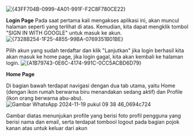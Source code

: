 ![{43FF704B-0999-4A01-991F-F2C8F780CE22}](https://github.com/user-attachments/assets/11fab032-faa1-40bf-8ab5-1eecca12a0d2)

**Login Page**
Pada saat pertama kali mengakses aplikasi ini, akan muncul halaman seperti yang terlihat di atas. Kemudian, kita dapat mengklik tombol "SIGN IN WITH GOOGLE" untuk masuk ke akun.
![{7328B254-1F25-4855-99BA-0769351B01BE}](https://github.com/user-attachments/assets/17e9f70c-3e8c-48c4-9456-58941c76ddb0)

Pilih akun yang sudah terdaftar dan klik "Lanjutkan" jika login berhasil kita akan masuk ke home page, jika login gagal, kita akan kembali ke halaman login.
![{A1B79743-0E6C-4174-991C-0CC5ACBD6D79}](https://github.com/user-attachments/assets/bebd8aab-3153-442e-8294-b42212d0418d)

**Home Page**

Di bagian bawah terdapat navigasi dengan dua tab utama, yaitu Home (dengan ikon rumah berwarna biru menandakan sedang aktif) dan Profile (ikon orang berwarna abu-abu).
![Gambar WhatsApp 2024-11-19 pukul 09 38 46_0694c724](https://github.com/user-attachments/assets/8eaa4a30-fa85-4689-9298-c6d624159210)

Gambar diatas menunjukan profile yang berisi foto profil pengguna yang berisi nama dan email, serta terdapat tombool logout pada bagian pojok kanan atas untuk keluar dari akun
